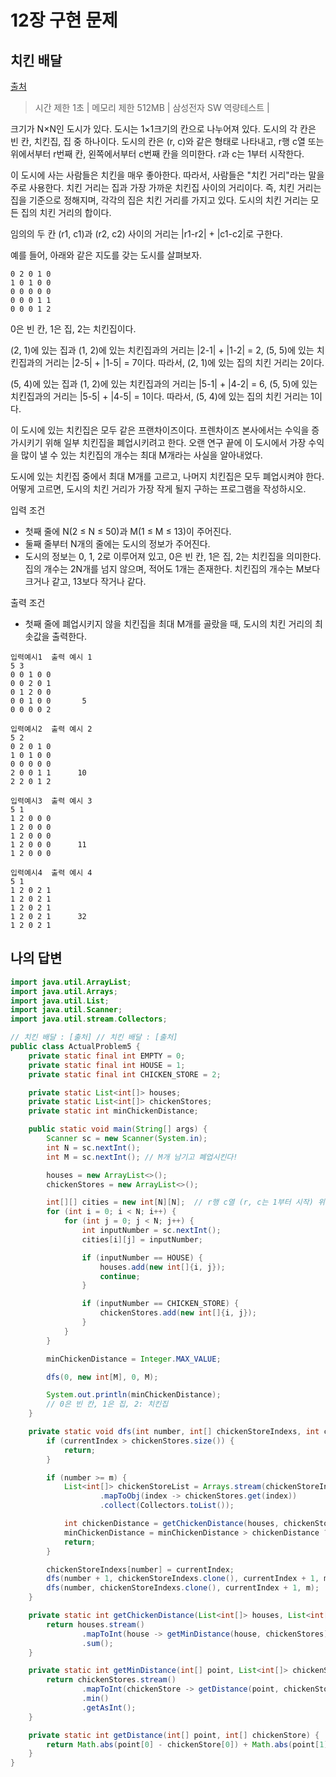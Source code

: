 # 12장 구현 문제

## 치킨 배달


[출처](https://www.acmicpc.net/problem/15686)

 > 시간 제한 1초 | 메모리 제한 512MB | 삼성전자 SW 역량테스트 |
 

크기가 N×N인 도시가 있다. 도시는 1×1크기의 칸으로 나누어져 있다. 도시의 각 칸은 빈 칸, 치킨집, 집 중 하나이다. 도시의 칸은 (r, c)와 같은 형태로 나타내고, r행 c열 또는 위에서부터 r번째 칸, 왼쪽에서부터 c번째 칸을 의미한다. r과 c는 1부터 시작한다.

이 도시에 사는 사람들은 치킨을 매우 좋아한다. 따라서, 사람들은 "치킨 거리"라는 말을 주로 사용한다. 치킨 거리는 집과 가장 가까운 치킨집 사이의 거리이다. 즉, 치킨 거리는 집을 기준으로 정해지며, 각각의 집은 치킨 거리를 가지고 있다. 도시의 치킨 거리는 모든 집의 치킨 거리의 합이다.

임의의 두 칸 (r1, c1)과 (r2, c2) 사이의 거리는 |r1-r2| + |c1-c2|로 구한다.

예를 들어, 아래와 같은 지도를 갖는 도시를 살펴보자.

```
0 2 0 1 0
1 0 1 0 0
0 0 0 0 0
0 0 0 1 1
0 0 0 1 2
```

0은 빈 칸, 1은 집, 2는 치킨집이다.

(2, 1)에 있는 집과 (1, 2)에 있는 치킨집과의 거리는 |2-1| + |1-2| = 2, (5, 5)에 있는 치킨집과의 거리는 |2-5| + |1-5| = 7이다. 따라서, (2, 1)에 있는 집의 치킨 거리는 2이다.

(5, 4)에 있는 집과 (1, 2)에 있는 치킨집과의 거리는 |5-1| + |4-2| = 6, (5, 5)에 있는 치킨집과의 거리는 |5-5| + |4-5| = 1이다. 따라서, (5, 4)에 있는 집의 치킨 거리는 1이다.

이 도시에 있는 치킨집은 모두 같은 프랜차이즈이다. 프렌차이즈 본사에서는 수익을 증가시키기 위해 일부 치킨집을 폐업시키려고 한다. 오랜 연구 끝에 이 도시에서 가장 수익을 많이 낼 수 있는  치킨집의 개수는 최대 M개라는 사실을 알아내었다.

도시에 있는 치킨집 중에서 최대 M개를 고르고, 나머지 치킨집은 모두 폐업시켜야 한다. 어떻게 고르면, 도시의 치킨 거리가 가장 작게 될지 구하는 프로그램을 작성하시오.

입력 조건 
   - 첫째 줄에 N(2 ≤ N ≤ 50)과 M(1 ≤ M ≤ 13)이 주어진다.
   - 둘째 줄부터 N개의 줄에는 도시의 정보가 주어진다.
   - 도시의 정보는 0, 1, 2로 이루어져 있고, 0은 빈 칸, 1은 집, 2는 치킨집을 의미한다. 집의 개수는 2N개를 넘지 않으며, 적어도 1개는 존재한다. 치킨집의 개수는 M보다 크거나 같고, 13보다 작거나 같다. 

출력 조건
   - 첫째 줄에 폐업시키지 않을 치킨집을 최대 M개를 골랐을 때, 도시의 치킨 거리의 최솟값을 출력한다.
  
  ```
  입력예시1  출력 예시 1 
  5 3
0 0 1 0 0
0 0 2 0 1
0 1 2 0 0
0 0 1 0 0       5
0 0 0 0 2      
  ```
  
  
  ```
  입력예시2  출력 예시 2
  5 2
0 2 0 1 0
1 0 1 0 0
0 0 0 0 0
2 0 0 1 1      10
2 2 0 1 2      
  ```
  
  
  ```
  입력예시3  출력 예시 3   
 5 1
1 2 0 0 0
1 2 0 0 0
1 2 0 0 0
1 2 0 0 0      11
1 2 0 0 0   
  ```
  
  
  ```
  입력예시4  출력 예시 4 
  5 1
1 2 0 2 1
1 2 0 2 1
1 2 0 2 1
1 2 0 2 1      32
1 2 0 2 1      
  ```
## 나의 답변 
```java
import java.util.ArrayList;
import java.util.Arrays;
import java.util.List;
import java.util.Scanner;
import java.util.stream.Collectors;

// 치킨 배달 : [출처] // 치킨 배달 : [출처]
public class ActualProblem5 {
    private static final int EMPTY = 0;
    private static final int HOUSE = 1;
    private static final int CHICKEN_STORE = 2;

    private static List<int[]> houses;
    private static List<int[]> chickenStores;
    private static int minChickenDistance;

    public static void main(String[] args) {
        Scanner sc = new Scanner(System.in);
        int N = sc.nextInt();
        int M = sc.nextInt(); // M개 남기고 폐업시킨다!

        houses = new ArrayList<>();
        chickenStores = new ArrayList<>();

        int[][] cities = new int[N][N];  // r행 c열 (r, c는 1부터 시작) 위에서 부터 r번째, 왼쪽에서부터 c번째
        for (int i = 0; i < N; i++) {
            for (int j = 0; j < N; j++) {
                int inputNumber = sc.nextInt();
                cities[i][j] = inputNumber;

                if (inputNumber == HOUSE) {
                    houses.add(new int[]{i, j});
                    continue;
                }

                if (inputNumber == CHICKEN_STORE) {
                    chickenStores.add(new int[]{i, j});
                }
            }
        }

        minChickenDistance = Integer.MAX_VALUE;

        dfs(0, new int[M], 0, M);

        System.out.println(minChickenDistance);
        // 0은 빈 칸, 1은 집, 2: 치킨집
    }

    private static void dfs(int number, int[] chickenStoreIndexs, int currentIndex, int m) {
        if (currentIndex > chickenStores.size()) {
            return;
        }

        if (number >= m) {
            List<int[]> chickenStoreList = Arrays.stream(chickenStoreIndexs.clone())
                    .mapToObj(index -> chickenStores.get(index))
                    .collect(Collectors.toList());

            int chickenDistance = getChickenDistance(houses, chickenStoreList);
            minChickenDistance = minChickenDistance > chickenDistance ? chickenDistance : minChickenDistance;
            return;
        }

        chickenStoreIndexs[number] = currentIndex;
        dfs(number + 1, chickenStoreIndexs.clone(), currentIndex + 1, m);
        dfs(number, chickenStoreIndexs.clone(), currentIndex + 1, m);
    }

    private static int getChickenDistance(List<int[]> houses, List<int[]> chickenStores) {
        return houses.stream()
                .mapToInt(house -> getMinDistance(house, chickenStores))
                .sum();
    }

    private static int getMinDistance(int[] point, List<int[]> chickenStores) {
        return chickenStores.stream()
                .mapToInt(chickenStore -> getDistance(point, chickenStore))
                .min()
                .getAsInt();
    }

    private static int getDistance(int[] point, int[] chickenStore) {
        return Math.abs(point[0] - chickenStore[0]) + Math.abs(point[1] - chickenStore[1]);
    }
}

```
